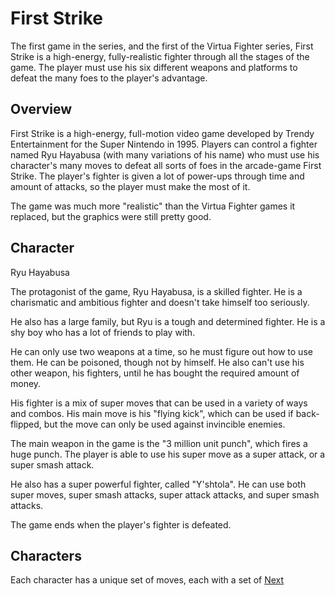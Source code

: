 # First Strike

The first game in the series, and the first of the Virtua Fighter series, First Strike is a high-energy, fully-realistic fighter through all the stages of the game. The player must use his six different weapons and platforms to defeat the many foes to the player's advantage.

## Overview

First Strike is a high-energy, full-motion video game developed by Trendy Entertainment for the Super Nintendo in 1995. Players can control a fighter named Ryu Hayabusa (with many variations of his name) who must use his character's many moves to defeat all sorts of foes in the arcade-game First Strike. The player's fighter is given a lot of power-ups through time and amount of attacks, so the player must make the most of it.

The game was much more "realistic" than the Virtua Fighter games it replaced, but the graphics were still pretty good.  

## Character 

Ryu Hayabusa

The protagonist of the game, Ryu Hayabusa, is a skilled fighter. He is a charismatic and ambitious fighter and doesn't take himself too seriously. 

He also has a large family, but Ryu is a tough and determined fighter. He is a shy boy who has a lot of friends to play with.  

He can only use two weapons at a time, so he must figure out how to use them. He can be poisoned, though not by himself. He also can't use his other weapon, his fighters, until he has bought the required amount of money.

His fighter is a mix of super moves that can be used in a variety of ways and combos. His main move is his "flying kick", which can be used if back-flipped, but the move can only be used against invincible enemies.

The main weapon in the game is the "3 million unit punch", which fires a huge punch. The player is able to use his super move as a super attack, or a super smash attack.

He also has a super powerful fighter, called "Y'shtola". He can use both super moves, super smash attacks, super attack attacks, and super smash attacks.   

The game ends when the player's fighter is defeated.  
  

## Characters

Each character has a unique set of moves, each with a set of
[Next](407.md)